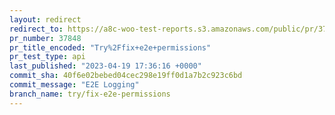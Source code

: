 ```yaml
---
layout: redirect
redirect_to: https://a8c-woo-test-reports.s3.amazonaws.com/public/pr/37848/api/index.html
pr_number: 37848
pr_title_encoded: "Try%2Ffix+e2e+permissions"
pr_test_type: api
last_published: "2023-04-19 17:36:16 +0000"
commit_sha: 40f6e02bebed04cec298e19ff0d1a7b2c923c6bd
commit_message: "E2E Logging"
branch_name: try/fix-e2e-permissions
---
```

